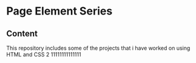 # Page Element Series
## Content
This repository includes some of the projects that i have worked on using HTML and CSS
2
11111111111111
